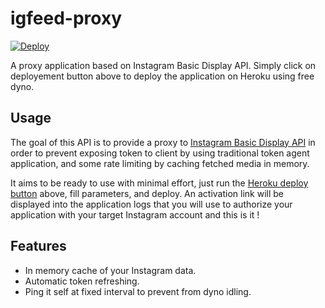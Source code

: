 # igfeed-proxy

[![Deploy](https://www.herokucdn.com/deploy/button.svg)](https://heroku.com/deploy)

A proxy application based on Instagram Basic Display API.
Simply click on deployement button above to deploy the application on Heroku
using free dyno. 

## Usage

The goal of this API is to provide a proxy to
[Instagram Basic Display API](https://developers.facebook.com/docs/instagram-basic-display-api/)
in order to prevent exposing token to client by using
traditional token agent application, and some rate
limiting by caching fetched media in memory.

It aims to be ready to use with minimal effort, just run the
[Heroku deploy button](https://heroku.com/deploy) above, fill
parameters, and deploy. An activation link will be displayed
into the application logs that you will use to authorize your
application with your target Instagram account and this is it !

## Features

- In memory cache of your Instagram data.
- Automatic token refreshing.
- Ping it self at fixed interval to prevent from dyno idling.